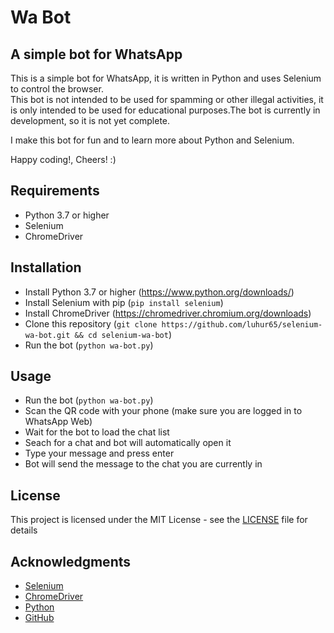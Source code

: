 # Wa Bot
## A simple bot for WhatsApp

This is a simple bot for WhatsApp, it is written in Python and uses Selenium to control the browser.  
This bot is not intended to be used for spamming or other illegal activities, it is only intended to be used for educational purposes.The bot is currently in development, so it is not yet complete.  

I make this bot for fun and to learn more about Python and Selenium.  

Happy coding!, Cheers! :)

## Requirements
- Python 3.7 or higher
- Selenium
- ChromeDriver

## Installation
- Install Python 3.7 or higher (https://www.python.org/downloads/)
- Install Selenium with pip (`pip install selenium`)
- Install ChromeDriver (https://chromedriver.chromium.org/downloads)
- Clone this repository (`git clone https://github.com/luhur65/selenium-wa-bot.git && cd selenium-wa-bot`)
- Run the bot (`python wa-bot.py`)

## Usage
- Run the bot (`python wa-bot.py`)
- Scan the QR code with your phone (make sure you are logged in to WhatsApp Web)
- Wait for the bot to load the chat list
- Seach for a chat and bot will automatically open it
- Type your message and press enter
- Bot will send the message to the chat you are currently in

## License
This project is licensed under the MIT License - see the [LICENSE](LICENSE) file for details

## Acknowledgments
- [Selenium](https://www.selenium.dev/)
- [ChromeDriver](https://chromedriver.chromium.org/)
- [Python](https://www.python.org/)
- [GitHub](https://github.com/luhur65/selenium-wa-bot)

